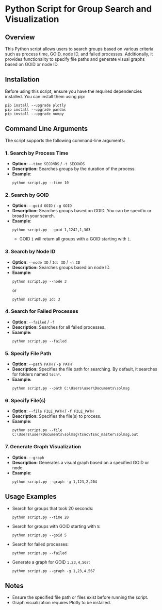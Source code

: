 # Python Script for Group Search and Visualization

## Overview
This Python script allows users to search groups based on various criteria such as process time, GOID, node ID, and failed processes. Additionally, it provides functionality to specify file paths and generate visual graphs based on GOID or node ID.

## Installation
Before using this script, ensure you have the required dependencies installed. You can install them using pip:

```console
pip install --upgrade plotly
pip install --upgrade pandas
pip install --upgrade numpy
```
## Command Line Arguments
The script supports the following command-line arguments:

### 1. Search by Process Time
- **Option:** `--time SECONDS` / `-t SECONDS`
- **Description:** Searches groups by the duration of the process.
- **Example:**
  ```console
  python script.py --time 10
  ```

### 2. Search by GOID
- **Option:** `--goid GOID` / `-g GOID`
- **Description:** Searches groups based on GOID. You can be specific or broad in your search.
- **Example:**
  ```console
  python script.py --goid 1,1242,1,303
  ```
  - GOID `1` will return all groups with a GOID starting with `1`.

### 3. Search by Node ID
- **Option:** `--node ID` / `Id: ID` / `-n ID`
- **Description:** Searches groups based on node ID.
- **Example:**
  ```console
  python script.py --node 3
  ```
  or
  ```console
  python script.py Id: 3
  ```
### 4. Search for Failed Processes
- **Option:** `--failed` / `-f`
- **Description:** Searches for all failed processes.
- **Example:**
  ```console
  python script.py --failed
  ```

### 5. Specify File Path
- **Option:** `--path PATH` / `-p PATH`
- **Description:** Specifies the file path for searching. By default, it searches for folders named `tscn*`.
- **Example:**
  ```console
  python script.py --path C:\Users\user\Documents\solmsg
  ```

### 6. Specify File(s)
- **Option:** `--file FILE_PATH` / `-f FILE_PATH`
- **Description:** Specifies the file(s) to process.
- **Example:**
  ```console
  python script.py --file C:\Users\user\Documents\solmsg\tsnc\tsnc_master\solmsg.out
  ```

### 7. Generate Graph Visualization
- **Option:** `--graph`
- **Description:** Generates a visual graph based on a specified GOID or node.
- **Example:**
  ```console
  python script.py --graph -g 1,123,2,204
  ```

## Usage Examples
- Search for groups that took 20 seconds:
  ```console
  python script.py --time 20
  ```
- Search for groups with GOID starting with `5`:
  ```console
  python script.py --goid 5
  ```
- Search for failed processes:
  ```console
  python script.py --failed
  ```
- Generate a graph for GOID `1,23,4,567`:
  ```console
  python script.py --graph -g 1,23,4,567
  ```

## Notes
- Ensure the specified file path or files exist before running the script.
- Graph visualization requires Plotly to be installed.


